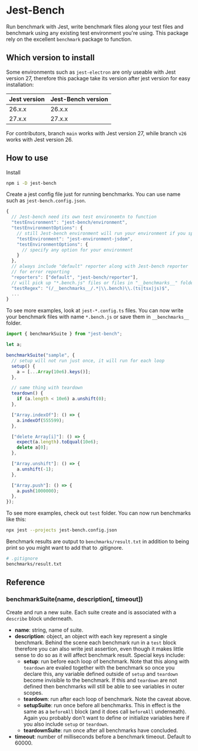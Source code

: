 # Jest-Bench

Run benchmark with Jest, write benchmark files along your test files and benchmark using any existing test environment you're using. This package rely on the excellent `benchmark` package to function.

## Which version to install

Some environments such as `jest-electron` are only useable with Jest version 27, therefore this package take its version after jest version for easy installation:

| Jest version | Jest-Bench version |
| ------------ | ------------------ |
| 26.x.x       | 26.x.x             |
| 27.x.x       | 27.x.x             |

For contributors, branch `main` works with Jest version 27, while branch `v26` works with Jest version 26.

## How to use

Install

```bash
npm i -D jest-bench
```

Create a jest config file just for running benchmarks. You can use name such as `jest-bench.config.json`.

```javascript
{
  // Jest-bench need its own test environemtn to function
  "testEnvironment": "jest-bench/environment",
  "testEnvironmentOptions": {
    // still Jest-bench environment will run your environment if you specify it here
    "testEnvironment": "jest-environment-jsdom",
    "testEnvironmentOptions": {
      // specify any option for your environment
    }
  },
  // always include "default" reporter along with Jest-bench reporter
  // for error reporting
  "reporters": ["default", "jest-bench/reporter"],
  // will pick up "*.bench.js" files or files in "__benchmarks__" folder.
  "testRegex": "(/__benchmarks__/.*|\\.bench)\\.(ts|tsx|js)$",
  ...
}
```

To see more examples, look at `jest-*.config.ts` files. You can now write your benchmark files with name `*.bench.js` or save them in `__benchmarks__` folder.

```javascript
import { benchmarkSuite } from "jest-bench";

let a;

benchmarkSuite("sample", {
  // setup will not run just once, it will run for each loop
  setup() {
    a = [...Array(10e6).keys()];
  },

  // same thing with teardown
  teardown() {
    if (a.length < 10e6) a.unshift(0);
  },

  ["Array.indexOf"]: () => {
    a.indexOf(555599);
  },

  ["delete Array[i]"]: () => {
    expect(a.length).toEqual(10e6);
    delete a[0];
  },

  ["Array.unshift"]: () => {
    a.unshift(-1);
  },

  ["Array.push"]: () => {
    a.push(1000000);
  },
});
```

To see more examples, check out `test` folder. You can now run benchmarks like this:

```bash
npx jest --projects jest-bench.config.json
```

Benchmark results are output to `benchmarks/result.txt` in addition to being print so you might want to add that to .gitignore.

```bash
# .gitignore
benchmarks/result.txt
```

## Reference

### benchmarkSuite(name, description[, timeout])

Create and run a new suite. Each suite create and is associated with a `describe` block underneath.

- **name**: string, name of suite.
- **description**: object, an object with each key represent a single benchmark. Behind the scene each benchmark run in a `test` block therefore you can also write jest assertion, even though it makes little sense to do so as it will affect benchmark result. Special keys include:
  - **setup**: run before each loop of benchmark. Note that this along with `teardown` are evaled together with the benchmark so once you declare this, any variable defined outside of `setup` and `teardown` become invisible to the benchmark. If this and `teardown` are not defined then benchmarks will still be able to see variables in outer scopes.
  - **teardown**: run after each loop of benchmark. Note the caveat above.
  - **setupSuite**: run once before all benchmarks. This in effect is the same as a `beforeAll` block (and it does call `beforeAll` underneath). Again you probably don't want to define or initialize variables here if you also include `setup` or `teardown`.
  - **teardownSuite**: run once after all benchmarks have concluded.
- **timeout**: number of milliseconds before a benchmark timeout. Default to 60000.
